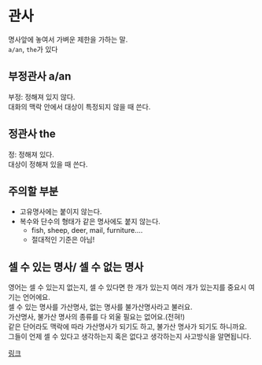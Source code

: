 # 관사
명사앞에 놓여서 가벼운 제한을 가하는 말.<br/>
`a/an`, `the`가 있다

## 부정관사 a/an
부정: 정해져 있지 않다.<br/>
대화의 맥락 안에서 대상이 특정되지 않을 때 쓴다.

## 정관사 the
정: 정해져 있다.<br/>
대상이 정해져 있을 때 쓴다.

## 주의할 부분
- 고유명사에는 붙이지 않는다.
- 복수와 단수의 형태가 같은 명사에도 붙지 않는다.
  - fish, sheep, deer, mail, furniture....
  - 절대적인 기준은 아님!

## 셀 수 있는 명사/ 셀 수 없는 명사
영어는 셀 수 있는지 없는지, 셀 수 있다면 한 개가 있는지 여러 개가 있는지를 중요시 여기는 언어에요.<br/>
셀 수 있는 명사를 가산명사, 없는 명사를 불가산명사라고 불러요.<br/>
가산명사, 불가산 명사의 종류를 다 외울 필요는 없어요.(전혀!)<br/>
같은 단어라도 맥락에 따라 가산명사가 되기도 하고, 불가산 명사가 되기도 하니까요.<br/>
그들이 언제 셀 수 있다고 생각하는지 혹은 없다고 생각하는지 사고방식을 알면됩니다.<br/>

[링크](https://blog.naver.com/femacu23/221563650771)
